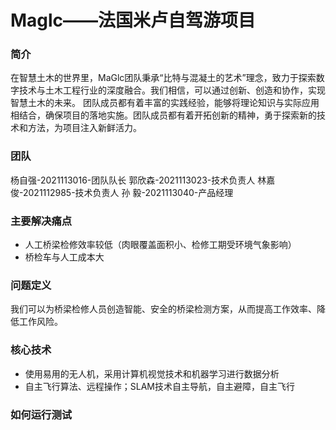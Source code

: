 ﻿# Maglc——法国米卢自驾游项目
### 简介
在智慧土木的世界里，MaGlc团队秉承“比特与混凝土的艺术”理念，致力于探索数字技术与土木工程行业的深度融合。我们相信，可以通过创新、创造和协作，实现智慧土木的未来。
团队成员都有着丰富的实践经验，能够将理论知识与实际应用相结合，确保项目的落地实施。团队成员都有着开拓创新的精神，勇于探索新的技术和方法，为项目注入新鲜活力。
### 团队
杨自强-2021113016-团队队长
郭欣森-2021113023-技术负责人
林嘉俊-2021112985-技术负责人
孙  毅-2021113040-产品经理
### 主要解决痛点
- 人工桥梁检修效率较低（肉眼覆盖面积小、检修工期受环境气象影响）
- 桥检车与人工成本大
### 问题定义
我们可以为桥梁检修人员创造智能、安全的桥梁检测方案，从而提高工作效率、降低工作风险。
### 核心技术
- 使用易用的无人机，采用计算机视觉技术和机器学习进行数据分析
- 自主飞行算法、远程操作；SLAM技术自主导航，自主避障，自主飞行
### 如何运行测试
